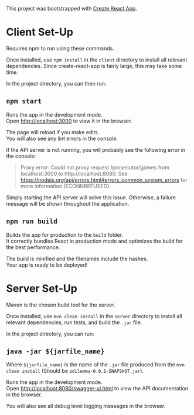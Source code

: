 This project was bootstrapped with [Create React App](https://github.com/facebook/create-react-app).

# Client Set-Up

Requires npm to run using these commands. 

Once installed, use `npm install` in the `client` directory to install all relevant dependencies. 
Since create-react-app is fairly large, this may take some time. 

In the project directory, you can then run:

## `npm start`

Runs the app in the development mode.<br>
Open [http://localhost:3000](http://localhost:3000) to view it in the browser.

The page will reload if you make edits.<br>
You will also see any lint errors in the console.

If the API server is not running, you will probably see the following error in the console:

> Proxy error: Could not proxy request /prosecutor/games from localhost:3000 to http://localhost:8080.
> See https://nodejs.org/api/errors.html#errors_common_system_errors for more information (ECONNREFUSED).

Simply starting the API server will solve this issue. Otherwise, a failure message will be shown throughout the application.

## `npm run build`

Builds the app for production to the `build` folder.<br>
It correctly bundles React in production mode and optimizes the build for the best performance.

The build is minified and the filenames include the hashes.<br>
Your app is ready to be deployed!

# Server Set-Up

Maven is the chosen build tool for the server. 

Once installed, use `mvn clean install` in the `server` directory to install all relevant dependencies, run tests,
 and build the `.jar` file.

In the project directory, you can run:

## `java -jar ${jarfile_name}`

Where `${jarfile_name}` is the name of the `.jar` file produced 
from the `mvn clean install` (Should be `pdilemma-0.0.1-SNAPSHOT.jar`).

Runs the app in the development mode.<br>
Open [http://localhost:8080/swagger-ui.html](http://localhost:8080/swagger-ui.html) to view 
the API documentation in the browser.

You will also see all debug level logging messages in the browser.

